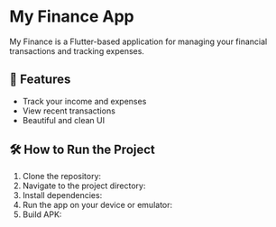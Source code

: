# My Finance App

My Finance is a Flutter-based application for managing your financial transactions and tracking expenses.

## 🚀 Features
- Track your income and expenses
- View recent transactions
- Beautiful and clean UI

## 🛠️ How to Run the Project
1. Clone the repository:
2. Navigate to the project directory:
3. Install dependencies:
4. Run the app on your device or emulator:
5. Build APK:
